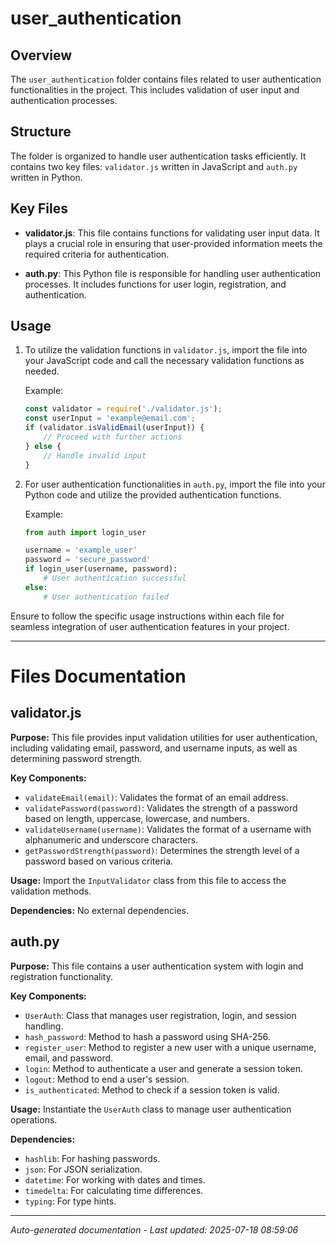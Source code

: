 # user_authentication

## Overview
The `user_authentication` folder contains files related to user authentication functionalities in the project. This includes validation of user input and authentication processes.

## Structure
The folder is organized to handle user authentication tasks efficiently. It contains two key files: `validator.js` written in JavaScript and `auth.py` written in Python.

## Key Files
- **validator.js**: This file contains functions for validating user input data. It plays a crucial role in ensuring that user-provided information meets the required criteria for authentication.
  
- **auth.py**: This Python file is responsible for handling user authentication processes. It includes functions for user login, registration, and authentication.

## Usage
1. To utilize the validation functions in `validator.js`, import the file into your JavaScript code and call the necessary validation functions as needed.
   
   Example:
   ```javascript
   const validator = require('./validator.js');
   const userInput = 'example@email.com';
   if (validator.isValidEmail(userInput)) {
       // Proceed with further actions
   } else {
       // Handle invalid input
   }
   ```

2. For user authentication functionalities in `auth.py`, import the file into your Python code and utilize the provided authentication functions.
   
   Example:
   ```python
   from auth import login_user
   
   username = 'example_user'
   password = 'secure_password'
   if login_user(username, password):
       # User authentication successful
   else:
       # User authentication failed
   ``` 

Ensure to follow the specific usage instructions within each file for seamless integration of user authentication features in your project.

---

# Files Documentation

## validator.js

**Purpose:** This file provides input validation utilities for user authentication, including validating email, password, and username inputs, as well as determining password strength.

**Key Components:**
- `validateEmail(email)`: Validates the format of an email address.
- `validatePassword(password)`: Validates the strength of a password based on length, uppercase, lowercase, and numbers.
- `validateUsername(username)`: Validates the format of a username with alphanumeric and underscore characters.
- `getPasswordStrength(password)`: Determines the strength level of a password based on various criteria.

**Usage:** Import the `InputValidator` class from this file to access the validation methods.

**Dependencies:** No external dependencies.

## auth.py

**Purpose:** This file contains a user authentication system with login and registration functionality.

**Key Components:**
- `UserAuth`: Class that manages user registration, login, and session handling.
- `hash_password`: Method to hash a password using SHA-256.
- `register_user`: Method to register a new user with a unique username, email, and password.
- `login`: Method to authenticate a user and generate a session token.
- `logout`: Method to end a user's session.
- `is_authenticated`: Method to check if a session token is valid.

**Usage:** Instantiate the `UserAuth` class to manage user authentication operations.

**Dependencies:**
- `hashlib`: For hashing passwords.
- `json`: For JSON serialization.
- `datetime`: For working with dates and times.
- `timedelta`: For calculating time differences.
- `typing`: For type hints.

---
*Auto-generated documentation - Last updated: 2025-07-18 08:59:06*
